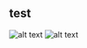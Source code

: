 ## test
![alt text](<Skærmbillede 2025-04-08 kl. 10.51.38.png>)
![alt text](<images/Skærmbillede 2025-04-01 kl. 17.51.22.png>)